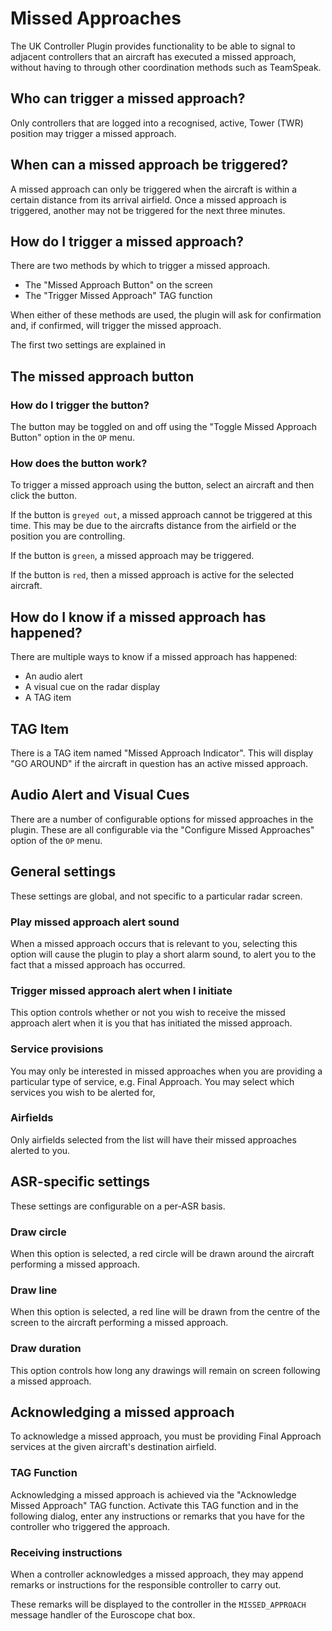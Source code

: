 # Missed Approaches

The UK Controller Plugin provides functionality to be able to signal to adjacent controllers that an aircraft
has executed a missed approach, without having to through other coordination methods such as TeamSpeak.

## Who can trigger a missed approach?

Only controllers that are logged into a recognised, active, Tower (TWR) position may trigger a missed approach.

## When can a missed approach be triggered?

A missed approach can only be triggered when the aircraft is within a certain distance from its arrival
airfield. Once a missed approach is triggered, another may not be triggered for the next three minutes.

## How do I trigger a missed approach?

There are two methods by which to trigger a missed approach.

- The "Missed Approach Button" on the screen
- The "Trigger Missed Approach" TAG function

When either of these methods are used, the plugin will ask for confirmation and, if confirmed, will trigger
the missed approach.

The first two settings are explained in

## The missed approach button

### How do I trigger the button?

The button may be toggled on and off using the "Toggle Missed Approach Button" option in the `OP` menu.

### How does the button work?

To trigger a missed approach using the button, select an aircraft and then click the button.

If the button is `greyed out`, a missed approach cannot be triggered at this time. This may be due
to the aircrafts distance from the airfield or the position you are controlling.

If the button is `green`, a missed approach may be triggered.

If the button is `red`, then a missed approach is active for the selected aircraft.

## How do I know if a missed approach has happened?

There are multiple ways to know if a missed approach has happened:

- An audio alert
- A visual cue on the radar display
- A TAG item

## TAG Item

There is a TAG item named "Missed Approach Indicator". This will display "GO AROUND" if the aircraft in question
has an active missed approach.

## Audio Alert and Visual Cues

There are a number of configurable options for missed approaches in the plugin. These are all configurable
via the "Configure Missed Approaches" option of the `OP` menu.

## General settings

These settings are global, and not specific to a particular radar screen.

### Play missed approach alert sound

When a missed approach occurs that is relevant to you, selecting this option will cause the plugin to play
a short alarm sound, to alert you to the fact that a missed approach has occurred.

### Trigger missed approach alert when I initiate

This option controls whether or not you wish to receive the missed approach alert when it is
you that has initiated the missed approach.

### Service provisions

You may only be interested in missed approaches when you are providing a particular type of
service, e.g. Final Approach. You may select which services you wish to be alerted for,

### Airfields

Only airfields selected from the list will have their missed approaches alerted to you.

## ASR-specific settings

These settings are configurable on a per-ASR basis.

### Draw circle

When this option is selected, a red circle will be drawn around the aircraft performing a missed approach.

### Draw line

When this option is selected, a red line will be drawn from the centre of the screen to the aircraft performing a missed approach.

### Draw duration

This option controls how long any drawings will remain on screen following a missed approach.

## Acknowledging a missed approach

To acknowledge a missed approach, you must be providing Final Approach services at the given aircraft's destination airfield.

### TAG Function

Acknowledging a missed approach is achieved via the "Acknowledge Missed Approach" TAG function. Activate this TAG function and in the following dialog, enter any instructions or remarks that you have for the controller who triggered the approach.

### Receiving instructions

When a controller acknowledges a missed approach, they may append remarks or instructions for the responsible controller to carry out.

These remarks will be displayed to the controller in the `MISSED_APPROACH` message handler of the Euroscope chat box.

